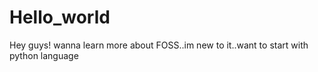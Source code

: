 # Hello_world
Hey guys! wanna learn more about FOSS..im new to it..want to start with python language
